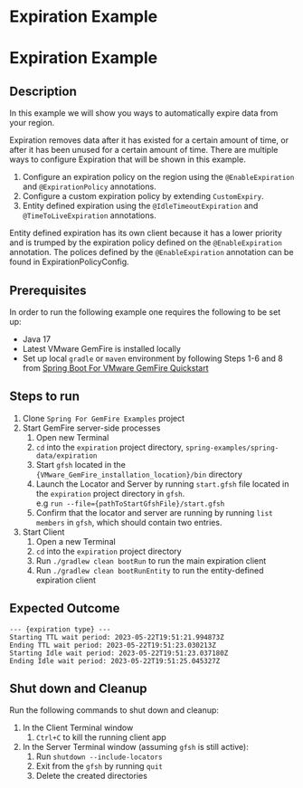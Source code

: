 # Expiration Example

# Expiration Example

## Description
In this example we will show you ways to automatically expire data from your region.

Expiration removes data after it has existed for a certain amount of time, or after it has been unused for a certain amount of time. There are multiple ways to configure Expiration that will be shown in this example.
1. Configure an expiration policy on the region using the `@EnableExpiration` and `@ExpirationPolicy` annotations.
2. Configure a custom expiration policy by extending `CustomExpiry`.
3. Entity defined expiration using the `@IdleTimeoutExpiration` and `@TimeToLiveExpiration` annotations.

Entity defined expiration has its own client because it has a lower priority and is trumped by the expiration policy defined on the `@EnableExpiration` annotation. The polices defined by the `@EnableExpiration` annotation can be found in ExpirationPolicyConfig.

## Prerequisites
In order to run the following example one requires the following to be set up:
* Java 17
* Latest VMware GemFire is installed locally
* Set up local `gradle` or `maven` environment by following Steps 1-6 and 8 from [Spring Boot For VMware GemFire Quickstart](https://docs.vmware.com/en/Spring-Boot-for-VMware-GemFire/index.html#spring-boot-for-vmware-gemfire-quick-start-0)

## Steps to run
1. Clone `Spring For GemFire Examples` project
2. Start GemFire server-side processes
   1. Open new Terminal
   2. `cd` into the `expiration` project directory, `spring-examples/spring-data/expiration`
   3. Start `gfsh` located in the `{VMware_GemFire_installation_location}/bin` directory
   4. Launch the Locator and Server by running `start.gfsh` file located in the `expiration` project directory in `gfsh`. <br> e.g `run --file={pathToStartGfshFile}/start.gfsh`
   5. Confirm that the locator and server are running by running `list members` in `gfsh`, which should contain two entries.
3. Start Client
   1. Open a new Terminal
   2. `cd` into the `expiration` project directory
   3. Run `./gradlew clean bootRun` to run the main expiration client
   4. Run `./gradlew clean bootRunEntity` to run the entity-defined expiration client


## Expected Outcome
```
--- {expiration type} ---
Starting TTL wait period: 2023-05-22T19:51:21.994873Z
Ending TTL wait period: 2023-05-22T19:51:23.030213Z
Starting Idle wait period: 2023-05-22T19:51:23.037180Z
Ending Idle wait period: 2023-05-22T19:51:25.045327Z
```

## Shut down and Cleanup
Run the following commands to shut down and cleanup:
1. In the Client Terminal window
   1. `Ctrl+C` to kill the running client app
2. In the Server Terminal window (assuming `gfsh` is still active):
   1. Run `shutdown --include-locators`
   2. Exit from the `gfsh` by running `quit`
   3. Delete the created directories